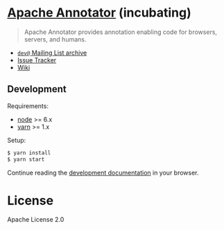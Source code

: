# [Apache Annotator](http://annotator.apache.org/) (incubating)

> Apache Annotator provides annotation enabling code for browsers, servers,
> and humans.

* [`dev@` Mailing List archive](http://mail-archives.apache.org/mod_mbox/incubator-annotator-dev/)
* [Issue Tracker](https://issues.apache.org/jira/browse/ANNO)
* [Wiki](https://cwiki.apache.org/confluence/display/ANNO)

## Development

Requirements:

- [node](https://nodejs.org) >= 6.x
- [yarn](https://www.yarnpkg.com/) >= 1.x

Setup:

```sh
$ yarn install
$ yarn start
```

Continue reading the [development documentation](http://localhost:8080) in your
browser.

# License

Apache License 2.0
